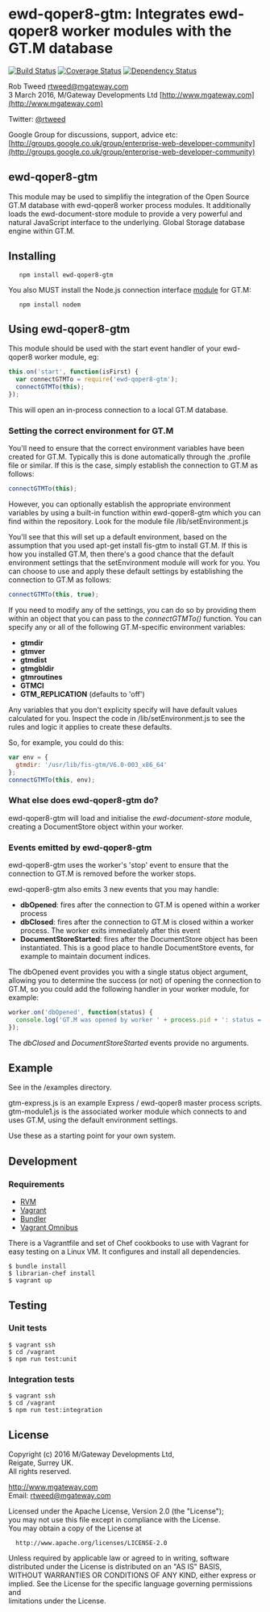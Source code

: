 # ewd-qoper8-gtm: Integrates ewd-qoper8 worker modules with the GT.M database

[![Build Status](https://travis-ci.org/killmenot/ewd-qoper8-gtm.svg?branch=tests)](https://travis-ci.org/killmenot/ewd-qoper8-gtm) [![Coverage Status](https://coveralls.io/repos/github/killmenot/ewd-qoper8-gtm/badge.svg?branch=tests)](https://coveralls.io/github/killmenot/ewd-qoper8-gtm?branch=tests) [![Dependency Status](https://gemnasium.com/badges/github.com/killmenot/ewd-qoper8-gtm.svg)](https://gemnasium.com/github.com/killmenot/ewd-qoper8-gtm)

Rob Tweed <rtweed@mgateway.com>  
3 March 2016, M/Gateway Developments Ltd [http://www.mgateway.com](http://www.mgateway.com)  

Twitter: [@rtweed](https://twitter.com/rtweed)

Google Group for discussions, support, advice etc: [http://groups.google.co.uk/group/enterprise-web-developer-community](http://groups.google.co.uk/group/enterprise-web-developer-community)


## ewd-qoper8-gtm

This module may be used to simplifiy the integration of the Open Source GT.M database with ewd-qoper8 worker process modules. It additionally loads the ewd-document-store module to provide a very powerful and natural JavaScript interface to the underlying. Global Storage database engine within GT.M.


## Installing

       npm install ewd-qoper8-gtm

You also MUST install the Node.js connection interface [module](https://github.com/dlwicksell/nodem) for GT.M:

       npm install nodem


## Using ewd-qoper8-gtm

This module should be used with the start event handler of your ewd-qoper8 worker module, eg:

```js
this.on('start', function(isFirst) {
  var connectGTMTo = require('ewd-qoper8-gtm');
  connectGTMTo(this);
});
```

This will open an in-process connection to a local GT.M database.

### Setting the correct environment for GT.M

You'll need to ensure that the correct environment variables have been created for GT.M.  Typically this is done
automatically through the .profile file or similar.  If this is the case, simply establish the connection to GT.M
as follows:

```js
connectGTMTo(this);
```

However, you can optionally establish the appropriate environment variables by using a built-in function within 
ewd-qoper8-gtm which you can find within the repository.  Look for the module file /lib/setEnvironment.js

You'll see that this will set up a default environment, based on the assumption that you used apt-get install fis-gtm 
to install GT.M. If this is how you installed GT.M, then there's a good chance that the default environment settings
that the setEnvironment module will work for you. You can choose to use and apply these default settings by
establishing the connection to GT.M as follows:

```js
connectGTMTo(this, true);
```

If you need to modify any of the settings, you can do so by providing them within an object that you can pass to
the _connectGTMTo()_ function.  You can specify any or all of the following GT.M-specific environment variables:

- **gtmdir**
- **gtmver**
- **gtmdist**
- **gtmgbldir**
- **gtmroutines**
- **GTMCI**
- **GTM_REPLICATION**  (defaults to 'off')

Any variables that you don't explicity specify will have default values calculated for you.  Inspect the code in
/lib/setEnvironment.js to see the rules and logic it applies to create these defaults.

So, for example, you could do this:

```js
var env = {
  gtmdir: '/usr/lib/fis-gtm/V6.0-003_x86_64'
};
connectGTMTo(this, env);
```

### What else does ewd-qoper8-gtm do?

ewd-qoper8-gtm will load and initialise the _ewd-document-store_ module, creating a DocumentStore object within your worker.

### Events emitted by ewd-qoper8-gtm

ewd-qoper8-gtm uses the worker's 'stop' event to ensure that the connection to GT.M is removed before the worker stops.

ewd-qoper8-gtm also emits 3 new events that you may handle:

- **dbOpened**: fires after the connection to GT.M is opened within a worker process
- **dbClosed**: fires after the connection to GT.M is closed within a worker process.  The worker exits immediately after this event
- **DocumentStoreStarted**: fires after the DocumentStore object has been instantiated.  This is a good place to handle DocumentStore events, 
 for example to maintain document indices.

The dbOpened event provides you with a single status object argument, allowing you to determine the success (or not) of
opening the connection to GT.M, so you could add the following handler in your worker module, for example:

```js
worker.on('dbOpened', function(status) {
  console.log('GT.M was opened by worker ' + process.pid + ': status = ' + JSON.stringify(status));
});
```

The _dbClosed_ and _DocumentStoreStarted_ events provide no arguments.


## Example

See in the /examples directory.

gtm-express.js is an example Express / ewd-qoper8 master process scripts. gtm-module1.js is
the associated worker module which connects to and uses GT.M, using the default environment settings.

Use these as a starting point for your own system.


## Development

### Requirements

  - [RVM](https://rvm.io/)  
  - [Vagrant](https://www.vagrantup.com/)  
  - [Bundler](http://bundler.io/)  
  - [Vagrant Omnibus](https://github.com/chef/vagrant-omnibus) 

There is a Vagrantfile and set of Chef cookbooks to use with Vagrant for easy testing on a Linux VM. It configures and install all dependencies.

```
$ bundle install
$ librarian-chef install
$ vagrant up
```

## Testing

### Unit tests

```
$ vagrant ssh
$ cd /vagrant
$ npm run test:unit
```

### Integration tests

```
$ vagrant ssh
$ cd /vagrant
$ npm run test:integration
```


## License

 Copyright (c) 2016 M/Gateway Developments Ltd,                           
 Reigate, Surrey UK.                                                      
 All rights reserved.                                                     
                                                                           
  http://www.mgateway.com                                                  
  Email: rtweed@mgateway.com                                               
                                                                           
                                                                           
  Licensed under the Apache License, Version 2.0 (the "License");          
  you may not use this file except in compliance with the License.         
  You may obtain a copy of the License at                                  
                                                                           
      http://www.apache.org/licenses/LICENSE-2.0                           
                                                                           
  Unless required by applicable law or agreed to in writing, software      
  distributed under the License is distributed on an "AS IS" BASIS,        
  WITHOUT WARRANTIES OR CONDITIONS OF ANY KIND, either express or implied. 
  See the License for the specific language governing permissions and      
   limitations under the License.      
